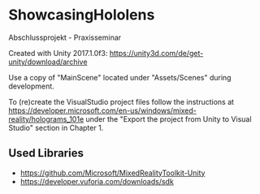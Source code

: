 # ShowcasingHololens
Abschlussprojekt - Praxisseminar

Created with Unity 2017.1.0f3: https://unity3d.com/de/get-unity/download/archive

Use a copy of "MainScene" located under "Assets/Scenes" during development.

To (re)create the VisualStudio project files follow the instructions at https://developer.microsoft.com/en-us/windows/mixed-reality/holograms_101e under the "Export the project from Unity to Visual Studio" section in Chapter 1.

## Used Libraries
+ https://github.com/Microsoft/MixedRealityToolkit-Unity
+ https://developer.vuforia.com/downloads/sdk
